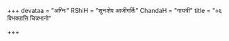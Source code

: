 +++
devataa = "अग्निः"
RShiH = "शुनःशेप आजीगर्तिः"
ChandaH = "गायत्री"
title = "०६ विभक्तासि चित्रभानो"

+++
